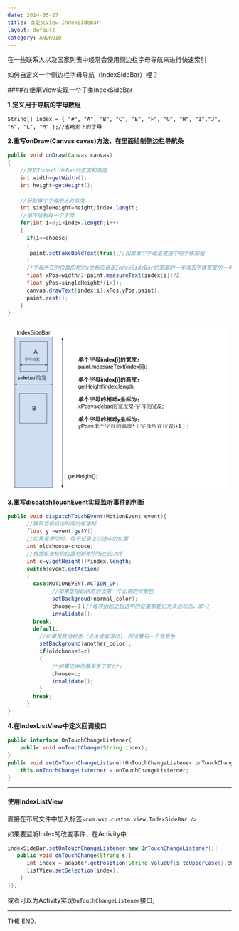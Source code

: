 ```yaml
---
date: 2014-05-27
title: 自定义View-IndexSideBar
layout: default
category: ANDROID
---
```


在一些联系人以及国家列表中经常会使用侧边栏字母导航来进行快速索引

如何自定义一个侧边栏字母导航（IndexSideBar）哩？

<!--more-->

####在继承View实现一个子类IndexSideBar

**1.定义用于导航的字母数组**

    String[] index = { "#", "A", "B", "C", "E", "F", "G", "H", "I","J", "K", "L", "M" };//省略剩下的字母

**2.重写onDraw(Canvas cavas)方法，在里面绘制侧边栏导航条**

```java
public void onDraw(Canvas canvas)
{
    //获取IndexSideBar的宽度和高度
    int width=getWidth();
    int height=getHeight();

    //获取单个字母所占的高度
    int singleHeight=height/index.length;
    //循环绘制每一个字母
    for(int i=0;i<index.length;i++)
    {
      if(i==choose)
      {
       paint.setFakeBoldText(true);//如果某个字母是被选中则字体加粗
      }
      /*字母所在的位置的相对x坐标应该是IndexSideBar的宽度的一半减去字体宽度的一半*/
      float xPos=width/2-paint.measureText(index[i])/2;
      float yPos=singleHeight*(i+1);
      canvas.drawText(index[i],xPos,yPos,paint);
      paint.rest();
    }
}
```

![侧边栏字母导航分析](/src/imgs/1405/27_sidebar.png)


**3.重写dispatchTouchEvent实现监听事件的判断**

```java
public void dispatchTouchEvent(MotionEvent event){
      //获取当前点击时间的纵坐标
      float y =event.getY();
      //如果是滑动时，用于记录上次选中的位置
      int oldchoose=choose;
      //根据纵坐标的位置判断索引所在的次序
      int c=y/getHeight()*index.length;
      switch(event.getAction)
      {
        case:MOTIONEVENT.ACTION_UP:
              //如果是抬起状态则设置一个正常的背景色
              setBackgroud(normal_color);
              choose=-1；//每次抬起之后选中的位置都要归为未选状态，即-1
              invalidate();
        break;
        default:
          //如果是其他状态（点击或者滑动），则设置另一个背景色
          setBackground(another_color);
          if(oldchoose!=c)
          {
              /*如果选中位置发生了变化*/
              choose=c;
              invalidate();
          }
        break;
      }
}
```

**4.在IndexListView中定义回调接口**

```java
public interface OnTouchChangeListener{
    public void onTouchChange(String index);
}
public void setOnTouchChangeListener(OnTouchChangeListener onTouchChangeListener){
    this.onTouchChangeListerner = onTouchChangeListerner;
}
```

- - -

#### 使用IndexListView

直接在布局文件中加入标签`<com.wxp.custom.view.IndexSideBar />`

如果要监听Index的改变事件，在Activity中

```java
indexSideBar.setOnTouchChangeListener(new OnTouchChangeListener(){
   public void onTouchChange(String s){
      int index = adapter.getPosition(String.valueOf(s.toUpperCase().charAt(0)));
      listView.setSelection(index);
    }
});
```

或者可以为Activity实现`OnTouchChangeListener`接口;

- - -
THE END.
